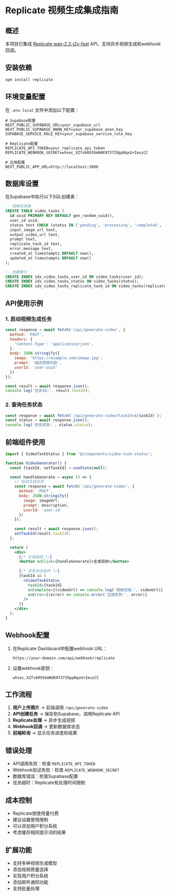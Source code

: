 # Replicate 视频生成集成指南

## 概述

本项目已集成 [Replicate wan-2.2-i2v-fast](https://replicate.com/wan-video/wan-2.2-i2v-fast) API，支持异步视频生成和webhook回调。

## 安装依赖

```bash
npm install replicate
```

## 环境变量配置

在 `.env.local` 文件中添加以下配置：

```env
# Supabase配置
NEXT_PUBLIC_SUPABASE_URL=your_supabase_url
NEXT_PUBLIC_SUPABASE_ANON_KEY=your_supabase_anon_key
SUPABASE_SERVICE_ROLE_KEY=your_supabase_service_role_key

# Replicate配置
REPLICATE_API_TOKEN=your_replicate_api_token
REPLICATE_WEBHOOK_SECRET=whsec_XZfvbR93GmNdK9f37I0ppNqxU+IeuzCC

# 应用配置
NEXT_PUBLIC_APP_URL=http://localhost:3000
```

## 数据库设置

在Supabase中执行以下SQL创建表：

```sql
-- 视频任务表
CREATE TABLE video_tasks (
  id uuid PRIMARY KEY DEFAULT gen_random_uuid(),
  user_id uuid,
  status text CHECK (status IN ('pending', 'processing', 'completed', 'failed', 'canceled')) DEFAULT 'pending',
  input_image_url text,
  output_video_url text,
  prompt text,
  replicate_task_id text,
  error_message text,
  created_at timestamptz DEFAULT now(),
  updated_at timestamptz DEFAULT now()
);

-- 创建索引
CREATE INDEX idx_video_tasks_user_id ON video_tasks(user_id);
CREATE INDEX idx_video_tasks_status ON video_tasks(status);
CREATE INDEX idx_video_tasks_replicate_task_id ON video_tasks(replicate_task_id);
```

## API使用示例

### 1. 启动视频生成任务

```javascript
const response = await fetch('/api/generate-video', {
  method: 'POST',
  headers: {
    'Content-Type': 'application/json',
  },
  body: JSON.stringify({
    image: 'https://example.com/image.jpg',
    prompt: '描述视频内容',
    userId: 'user-uuid'
  })
});

const result = await response.json();
console.log('任务ID:', result.taskId);
```

### 2. 查询任务状态

```javascript
const response = await fetch(`/api/generate-video?taskId=${taskId}`);
const status = await response.json();
console.log('任务状态:', status.status);
```

## 前端组件使用

```jsx
import { VideoTaskStatus } from '@/components/video-task-status';

function VideoGenerator() {
  const [taskId, setTaskId] = useState(null);

  const handleGenerate = async () => {
    // 启动生成任务
    const response = await fetch('/api/generate-video', {
      method: 'POST',
      body: JSON.stringify({
        image: imageUrl,
        prompt: description,
        userId: 'user-id'
      })
    });
    
    const result = await response.json();
    setTaskId(result.taskId);
  };

  return (
    <div>
      {/* 生成按钮 */}
      <button onClick={handleGenerate}>生成视频</button>
      
      {/* 任务状态组件 */}
      {taskId && (
        <VideoTaskStatus 
          taskId={taskId}
          onComplete={(videoUrl) => console.log('视频完成:', videoUrl)}
          onError={(error) => console.error('生成失败:', error)}
        />
      )}
    </div>
  );
}
```

## Webhook配置

1. 在Replicate Dashboard中配置webhook URL：
   ```
   https://your-domain.com/api/webhook/replicate
   ```

2. 设置webhook密钥：
   ```
   whsec_XZfvbR93GmNdK9f37I0ppNqxU+IeuzCC
   ```

## 工作流程

1. **用户上传图片** → 前端调用 `/api/generate-video`
2. **API创建任务** → 保存到Supabase，调用Replicate API
3. **Replicate处理** → 异步生成视频
4. **Webhook回调** → 更新数据库状态
5. **前端轮询** → 显示任务进度和结果

## 错误处理

- API调用失败：检查 `REPLICATE_API_TOKEN`
- Webhook验证失败：检查 `REPLICATE_WEBHOOK_SECRET`
- 数据库错误：检查Supabase配置
- 任务超时：Replicate有处理时间限制

## 成本控制

- Replicate按使用量付费
- 建议设置使用限制
- 可以添加用户积分系统
- 考虑缓存相同提示词的结果

## 扩展功能

- 支持多种视频生成模型
- 添加视频质量选择
- 实现用户积分系统
- 添加邮件通知功能
- 支持批量处理 